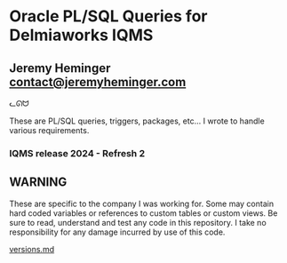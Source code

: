 # Oracle PL/SQL Queries for Delmiaworks IQMS

## Jeremy Heminger contact@jeremyheminger.com


ᓚᘏᗢ

 These are PL/SQL queries, triggers, packages, etc... I wrote to handle various requirements.
 
 ### IQMS release 2024 - Refresh 2

## WARNING
These are specific to the company I was working for. Some may contain hard coded variables or references to custom tables or custom views. 
Be sure to read, understand and test any code in this repository.
I take no responsibility for any damage incurred by use of this code.  

[versions.md](versions.md)